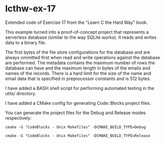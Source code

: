 # lcthw-ex-17
Extended code of Exercise 17 from the "Learn C the Hard Way" book.

This example turned into a proof-of-concept project that represents a serverless database (similar to the way SQLite works).
It reads and writes data to a binary file.

The first bytes of the file store configurations for the database and are always ommitted first when read and write operations
against the database are performed. The metadata contains the maximum number of rows the database can have and the maximum
length in bytes of the emails and names of the records.
There is a hard limit for the size of the name and email data that is specified in preprocessor constants and is 512 bytes.

I have added a BASH shell script for performing automated testing in the utils/ directory.

I have added a CMake config for generating Code::Blocks project files.

You can generate the project files for the Debug and Release modes respectively:

```
cmake -G "CodeBlocks - Unix Makefiles" -DCMAKE_BUILD_TYPE=Debug
```

```
cmake -G "CodeBlocks - Unix Makefiles" -DCMAKE_BUILD_TYPE=Release
```


